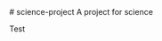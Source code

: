 <!DOCTYPE HTML>
<html>
<head>
# science-project
A project for science
</head>
<body>
<p>Test</p>
</body>
</html>
